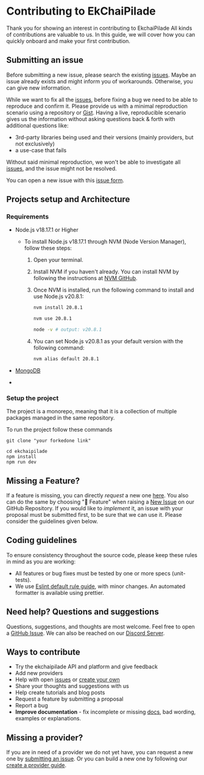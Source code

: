 # Contributing to EkChaiPilade

Thank you for showing an interest in contributing to EkchaiPilade All kinds of contributions are valuable to us. In this guide, we will cover how you can quickly onboard and make your first contribution.

## Submitting an issue

Before submitting a new issue, please search the existing [issues](https://github.com/ekchaipiladehq/ekchaipilade/issues). Maybe an issue already exists and might inform you of workarounds. Otherwise, you can give new information.

While we want to fix all the [issues](https://github.com/ekchaipiladehq/ekchaipilade/issues), before fixing a bug we need to be able to reproduce and confirm it. Please provide us with a minimal reproduction scenario using a repository or [Gist](https://gist.github.com/). Having a live, reproducible scenario gives us the information without asking questions back & forth with additional questions like:

- 3rd-party libraries being used and their versions (mainly providers, but not exclusively)
- a use-case that fails

Without said minimal reproduction, we won't be able to investigate all [issues](https://github.com/ekchaipiladehq/ekchaipilade/issues), and the issue might not be resolved.

You can open a new issue with this [issue form](https://github.com/ekchaipiladehq/ekchaipilade/issues/new).

## Projects setup and Architecture

### Requirements

- Node.js v18.17.1 or Higher

  - To install Node.js v18.17.1  through NVM (Node Version Manager), follow these steps:

    1. Open your terminal.

    2. Install NVM if you haven't already. You can install NVM by following the instructions at [NVM GitHub](https://github.com/nvm-sh/nvm).

    3. Once NVM is installed, run the following command to install and use Node.js v20.8.1:

       ```bash
       nvm install 20.8.1

       nvm use 20.8.1

       node -v # output: v20.8.1
       ```

    4. You can set Node.js v20.8.1 as your default version with the following command:

       ```bash
       nvm alias default 20.8.1

       ```

- [MongoDB](https://www.mongodb.com/try/download/community)
-
### Setup the project

The project is a monorepo, meaning that it is a collection of multiple packages managed in the same repository.

To run the project follow these commands
```
git clone "your forkedone link"

cd ekchaipilade
npm install
npm run dev
```


## Missing a Feature?

If a feature is missing, you can directly _request_ a new one [here](https://github.com/ekchaipiladehq/ekchaipilade/issues/new?assignees=&labels=feature&template=feature_request.yml&title=%F0%9F%9A%80+Feature%3A+). You also can do the same by choosing "🚀 Feature" when raising a [New Issue](https://github.com/ekchaipiladehq/ekchaipilade/issues/new/choose) on our GitHub Repository.
If you would like to _implement_ it, an issue with your proposal must be submitted first, to be sure that we can use it. Please consider the guidelines given below.

## Coding guidelines

To ensure consistency throughout the source code, please keep these rules in mind as you are working:

- All features or bug fixes must be tested by one or more specs (unit-tests).
- We use [Eslint default rule guide](https://eslint.org/docs/rules/), with minor changes. An automated formatter is available using prettier.

## Need help? Questions and suggestions

Questions, suggestions, and thoughts are most welcome. Feel free to open a [GitHub Issue](https://github.com/ekchaipiladehq/ekchaipilade/issues/new/choose). We can also be reached on our [Discord Server](https://discord.ekchaipilade.co).

## Ways to contribute

- Try the ekchaipilade API and platform and give feedback
- Add new providers
- Help with open [issues](https://github.com/ekchaipiladehq/ekchaipilade/issues) or [create your own](https://github.com/ekchaipiladehq/ekchaipilade/issues/new/choose)
- Share your thoughts and suggestions with us
- Help create tutorials and blog posts
- Request a feature by submitting a proposal
- Report a bug
- **Improve documentation** - fix incomplete or missing [docs](https://docs.ekchaipilade.co/), bad wording, examples or explanations.

## Missing a provider?

If you are in need of a provider we do not yet have, you can request a new one by [submitting an issue](#submitting-an-issue). Or you can build a new one by following our [create a provider guide](https://docs.ekchaipilade.co/community/add-a-new-provider).
